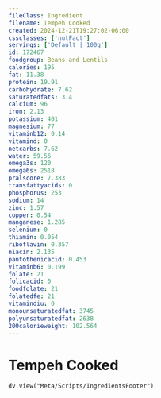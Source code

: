 ```yaml
---
fileClass: Ingredient
filename: Tempeh Cooked
created: 2024-12-21T19:27:02-06:00
cssclasses: ['nutFact']
servings: ['Default | 100g']
id: 172467
foodgroup: Beans and Lentils
calories: 195
fat: 11.38
protein: 19.91
carbohydrate: 7.62
saturatedfats: 3.4
calcium: 96
iron: 2.13
potassium: 401
magnesium: 77
vitaminb12: 0.14
vitamind: 0
netcarbs: 7.62
water: 59.56
omega3s: 120
omega6s: 2518
pralscore: 7.383
transfattyacids: 0
phosphorus: 253
sodium: 14
zinc: 1.57
copper: 0.54
manganese: 1.285
selenium: 0
thiamin: 0.054
riboflavin: 0.357
niacin: 2.135
pantothenicacid: 0.453
vitaminb6: 0.199
folate: 21
folicacid: 0
foodfolate: 21
folatedfe: 21
vitamindiu: 0
monounsaturatedfat: 3745
polyunsaturatedfat: 2638
200calorieweight: 102.564
---
```


# Tempeh Cooked

```dataviewjs
dv.view("Meta/Scripts/IngredientsFooter")
```